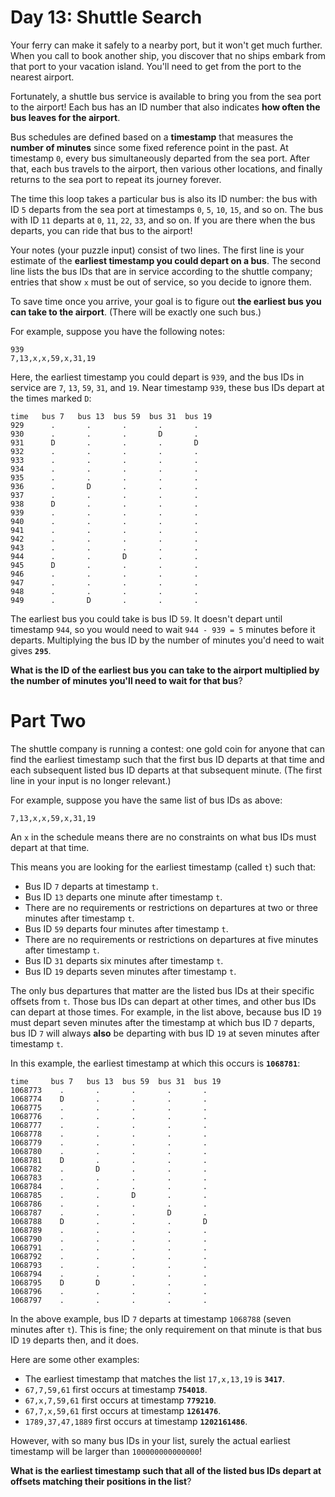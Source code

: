 # Day 13: Shuttle Search
Your ferry can make it safely to a nearby port, but it won't get much further. When you call to book another ship, you 
discover that no ships embark from that port to your vacation island. You'll need to get from the port to the nearest 
airport.

Fortunately, a shuttle bus service is available to bring you from the sea port to the airport! Each bus has an ID number 
that also indicates **how often the bus leaves for the airport**.

Bus schedules are defined based on a **timestamp** that measures the **number of minutes** since some fixed reference 
point in the past. At timestamp `0`, every bus simultaneously departed from the sea port. After that, each bus travels 
to the airport, then various other locations, and finally returns to the sea port to repeat its journey forever.

The time this loop takes a particular bus is also its ID number: the bus with ID `5` departs from the sea port at 
timestamps `0`, `5`, `10`, `15`, and so on. The bus with ID `11` departs at `0`, `11`, `22`, `33`, and so on. If you are 
there when the bus departs, you can ride that bus to the airport!

Your notes (your puzzle input) consist of two lines. The first line is your estimate of the **earliest timestamp you 
could depart on a bus**. The second line lists the bus IDs that are in service according to the shuttle company; entries 
that show `x` must be out of service, so you decide to ignore them.

To save time once you arrive, your goal is to figure out **the earliest bus you can take to the airport**. (There will 
be exactly one such bus.)

For example, suppose you have the following notes:
```
939
7,13,x,x,59,x,31,19
```
Here, the earliest timestamp you could depart is `939`, and the bus IDs in service are `7`, `13`, `59`, `31`, and `19`. 
Near timestamp `939`, these bus IDs depart at the times marked `D`:
```
time   bus 7   bus 13  bus 59  bus 31  bus 19
929      .       .       .       .       .
930      .       .       .       D       .
931      D       .       .       .       D
932      .       .       .       .       .
933      .       .       .       .       .
934      .       .       .       .       .
935      .       .       .       .       .
936      .       D       .       .       .
937      .       .       .       .       .
938      D       .       .       .       .
939      .       .       .       .       .
940      .       .       .       .       .
941      .       .       .       .       .
942      .       .       .       .       .
943      .       .       .       .       .
944      .       .       D       .       .
945      D       .       .       .       .
946      .       .       .       .       .
947      .       .       .       .       .
948      .       .       .       .       .
949      .       D       .       .       .
```
The earliest bus you could take is bus ID `59`. It doesn't depart until timestamp `944`, so you would need to wait 
`944 - 939 = 5` minutes before it departs. Multiplying the bus ID by the number of minutes you'd need to wait gives 
**`295`**.

**What is the ID of the earliest bus you can take to the airport multiplied by the number of minutes you'll need to wait 
for that bus**?

# Part Two
The shuttle company is running a contest: one gold coin for anyone that can find the earliest timestamp such that the 
first bus ID departs at that time and each subsequent listed bus ID departs at that subsequent minute. (The first line 
in your input is no longer relevant.)

For example, suppose you have the same list of bus IDs as above:
```
7,13,x,x,59,x,31,19
```
An `x` in the schedule means there are no constraints on what bus IDs must depart at that time.

This means you are looking for the earliest timestamp (called `t`) such that:
* Bus ID `7` departs at timestamp `t`.
* Bus ID `13` departs one minute after timestamp `t`.
* There are no requirements or restrictions on departures at two or three minutes after timestamp `t`.
* Bus ID `59` departs four minutes after timestamp `t`.
* There are no requirements or restrictions on departures at five minutes after timestamp `t`.
* Bus ID `31` departs six minutes after timestamp `t`.
* Bus ID `19` departs seven minutes after timestamp `t`.

The only bus departures that matter are the listed bus IDs at their specific offsets from `t`. Those bus IDs can depart 
at other times, and other bus IDs can depart at those times. For example, in the list above, because bus ID `19` must 
depart seven minutes after the timestamp at which bus ID `7` departs, bus ID `7` will always **also** be departing with 
bus ID `19` at seven minutes after timestamp `t`.

In this example, the earliest timestamp at which this occurs is **`1068781`**:
```
time     bus 7   bus 13  bus 59  bus 31  bus 19
1068773    .       .       .       .       .
1068774    D       .       .       .       .
1068775    .       .       .       .       .
1068776    .       .       .       .       .
1068777    .       .       .       .       .
1068778    .       .       .       .       .
1068779    .       .       .       .       .
1068780    .       .       .       .       .
1068781    D       .       .       .       .
1068782    .       D       .       .       .
1068783    .       .       .       .       .
1068784    .       .       .       .       .
1068785    .       .       D       .       .
1068786    .       .       .       .       .
1068787    .       .       .       D       .
1068788    D       .       .       .       D
1068789    .       .       .       .       .
1068790    .       .       .       .       .
1068791    .       .       .       .       .
1068792    .       .       .       .       .
1068793    .       .       .       .       .
1068794    .       .       .       .       .
1068795    D       D       .       .       .
1068796    .       .       .       .       .
1068797    .       .       .       .       .
```
In the above example, bus ID `7` departs at timestamp `1068788` (seven minutes after `t`). This is fine; the only 
requirement on that minute is that bus ID `19` departs then, and it does.

Here are some other examples:
* The earliest timestamp that matches the list `17,x,13,19` is **`3417`**.
* `67,7,59,61` first occurs at timestamp **`754018`**.
* `67,x,7,59,61` first occurs at timestamp **`779210`**.
* `67,7,x,59,61` first occurs at timestamp **`1261476`**.
* `1789,37,47,1889` first occurs at timestamp **`1202161486`**.

However, with so many bus IDs in your list, surely the actual earliest timestamp will be larger than `100000000000000`!

**What is the earliest timestamp such that all of the listed bus IDs depart at offsets matching their positions in the 
list**?
